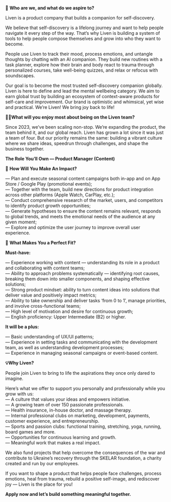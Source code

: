 🌟 **Who are we, and what do we aspire to?**

Liven is a product company that builds a companion for self-discovery.

We believe that self-discovery is a lifelong journey and want to help people
navigate it every step of the way. That’s why Liven is building a system of
tools to help people compose themselves and grow into who they want to become.

People use Liven to track their mood, process emotions, and untangle thoughts
by chatting with an AI companion. They build new routines with a task planner,
explore how their brain and body react to trauma through personalized courses,
take well-being quizzes, and relax or refocus with soundscapes.

Our goal is to become the most trusted self-discovery companion globally.
Liven is here to define and lead the mental wellbeing category. We aim to earn
global trust by building an ecosystem of context-aware products for self-care
and improvement. Our brand is optimistic and whimsical, yet wise and
practical. We’re Liven! We bring joy back to life!

💪🏻**What will you enjoy most about being on the Liven team?**

Since 2023, we’ve been scaling non-stop. We’re expanding the product, the team
behind it, and our global reach. Liven has grown a lot since it was just a
team of four. But our priority remains the same: building a vibrant culture
where we share ideas, speedrun through challenges, and shape the business
together.

  
**The Role You’ll Own — Product Manager (Content)**

🎯 **How Will You Make An Impact?**

— Plan and execute seasonal content campaigns both in-app and on App Store /
Google Play (promotional events);  
— Together with the team, build new directions for product integration across
other platforms (Apple Watch, CarPlay, etc.);  
— Conduct comprehensive research of the market, users, and competitors to
identify product growth opportunities;  
— Generate hypotheses to ensure the content remains relevant, responds to
global trends, and meets the emotional needs of the audience at any given
moment;  
— Explore and optimize the user journey to improve overall user experience.  
  

🧩 **What Makes You a Perfect Fit?**

**Must-have:**

— Experience working with content — understanding its role in a product and
collaborating with content teams;  
— Ability to approach problems systematically — identifying root causes,
breaking them down into smaller components, and shaping effective solutions;  
— Strong product mindset: ability to turn content ideas into solutions that
deliver value and positively impact metrics;  
— Ability to take ownership and deliver tasks ‘from 0 to 1’, manage
priorities, and involve cross-functional teams;  
— High level of motivation and desire for continuous growth;  
— English proficiency: Upper Intermediate (B2) or higher.

**It will be a plus:**

— Basic understanding of UX/UI patterns;  
— Experience in setting tasks and communicating with the development team, as
well as understanding development processes;  
— Experience in managing seasonal campaigns or event-based content.

  
**💡Why Liven?**

People join Liven to bring to life the aspirations they once only dared to
imagine.

Here’s what we offer to support you personally and professionally while you
grow with us:  
— A culture that values your ideas and empowers initiative.  
— A growing team of over 150 passionate professionals.  
— Health insurance, in-house doctor, and massage therapy.  
— Internal professional clubs on marketing, development, payments, customer
experience, and entrepreneurship.  
— Sports and passion clubs: functional training, stretching, yoga, running,
board games and more.  
— Opportunities for continuous learning and growth.  
— Meaningful work that makes a real impact.

We also fund projects that help overcome the consequences of the war and
contribute to Ukraine’s recovery through the SKELAR foundation, a charity
created and run by our employees.

If you want to shape a product that helps people face challenges, process
emotions, heal from trauma, rebuild a positive self-image, and rediscover joy
— Liven is the place for you!

**Apply now and let’s build something meaningful together.**